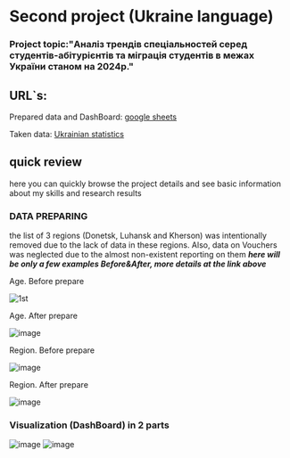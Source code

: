 # Second project (Ukraine language)
### Project topic:"Аналіз трендів спеціальностей серед студентів-абітурієнтів та міграція студентів в межах України станом на 2024р."
## URL`s:
Prepared data and DashBoard: [google sheets](https://docs.google.com/spreadsheets/d/1R2hXVKAsfAQKLahKRRTUSxw-RTHESKqZBS0ItFWnuKM/edit?usp=sharing)

Taken data: [Ukrainian statistics](https://www.ukrstat.gov.ua/)
## quick review
here you can quickly browse the project details and see basic information about my skills and research results
### DATA PREPARING
the list of 3 regions (Donetsk, Luhansk and Kherson) was intentionally removed due to the lack of data in these regions.
Also, data on Vouchers was neglected due to the almost non-existent reporting on them
***here will be only a few examples Before&After, more details at the link above***

Age. Before prepare

![1st](https://github.com/user-attachments/assets/8f7cbf7a-8108-4844-af79-95974896427b)

Age. After prepare

![image](https://github.com/user-attachments/assets/5673a216-4b37-4a8e-9c39-11b72466738d)

Region. Before prepare

![image](https://github.com/user-attachments/assets/288d24f2-3c2c-4b56-a920-ea8a3afa4b37)

Region. After prepare

![image](https://github.com/user-attachments/assets/f935c6a5-7562-4555-ad10-935156f30392)

### Visualization (DashBoard) in 2 parts 
![image](https://github.com/user-attachments/assets/ddebe5d2-5192-4fe5-a53b-8b31fae06ae0)
![image](https://github.com/user-attachments/assets/387964e3-33de-4440-ab31-0c9183440c0c)

